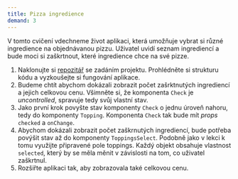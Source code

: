 ```yaml
---
title: Pizza ingredience
demand: 3
---
```


V tomto cvičení vdechneme život aplikaci, která umožňuje vybrat si různé ingredience na objednávanou pizzu. Uživatel uvidí seznam ingrediencí a bude moci si zaškrtnout, které ingredience chce na své pizze.

1. Naklonujte si [repozitář](https://github.com/Czechitas-podklady-WEB/pizza-zadani) se zadáním projektu. Prohlédněte si strukturu kódu a vyzkoušejte si fungování aplikace. 
1. Budeme chtít abychom dokázali zobrazit počet zašrktnutých ingrediencí a jejich celkovou cenu. Všimněte si, že komponenta `Check` je *uncontrolled*, spravuje tedy svůj vlastní stav.
1. Jako první krok povyšte stav komponenty `Check` o jednu úroveň nahoru, tedy do komponenty `Topping`. Komponenta `Check` tak bude mít *props* `checked` a `onChange`.
1. Abychom dokázali zobrazit počet zaškrnutých ingrediencí, bude potřeba povýšit stav až do komponenty `ToppingsSelect`. Podobně jako v lekci k tomu využijte připravené pole toppings. Každý objekt obsahuje vlastnost `selected`, který by se měla měnit v závislosti na tom, co uživatel zaškrtnul.
1. Rozšiřte aplikaci tak, aby zobrazovala také celkovou cenu.
